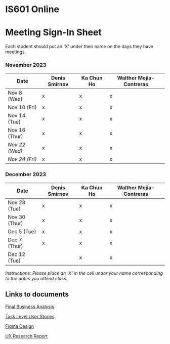 # IS601 Online

# Meeting Sign-In Sheet

Each student should put an 'X' under their name on the days they have meetings.

### November 2023

| Date        | Denis Smirnov | Ka Chun Ho | Walther Mejia-Contreras |
|-------------|-----------|-----------|-----------|
| Nov 8 (Wed) |      x     |     x      |     x      |
| Nov 10 (Fri)|      x     |     x      |     x      |
| Nov 14 (Tue)|     x     |     x      |     x      |
| Nov 16 (Thur)|     x    |     x      |    x       |
| *Nov 22 (Wed)* |    x   |      x     |     x      |  <!-- Skipped for Thanksgiving -->
| *Nov 24 (Fri)* |    x   |     x      |     x     |  <!-- Skipped for Thanksgiving -->

### December 2023

| Date        | Denis Smirnov | Ka Chun Ho | Walther Mejia-Contreras |
|-------------|-----------|-----------|-----------|
| Nov 28 (Tue)|     x      |     x      |     x      |
| Nov 30 (Thur) |    x     |     x      |     x      |
| Dec 5 (Tue) |       x    |     x      |     x      |
| Dec 7 (Thur) |       x   |    x       |     x      |
| Dec 12 (Tue)|           |     x      |     x      |

*Instructions: Please place an 'X' in the cell under your name corresponding to the dates you attend class.*



## Links to documents

[Final Business Analysis](https://github.com/DenisCodes/is601-project/blob/main/Documentations_Links.md)

[Task Level User Stories](https://github.com/DenisCodes/is601-project/blob/main/Task%20Level%20User%20Stories/Task%20Level%20User%20Stories.md)

[Figma Design](https://www.figma.com/file/G5rlxJFR4ShAKgxRNkozye/Italian-restaurant-Home-Page?type=design&node-id=0-1&mode=design&t=Ox7mfhSP5ymYB0HQ-0)

[UX Research Report](https://github.com/DenisCodes/is601-project/blob/main/Task%20Level%20User%20Stories/UX_Research_Report.md)
